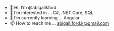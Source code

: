 - 👋 Hi, I’m @abigailkford
- 👀 I’m interested in ... C#, .NET Core, SQL
- 🌱 I’m currently learning ... Angular
- 📫 How to reach me ... abigail.ford.k@gmail.com

<!---
abigailkford/abigailkford is a ✨ special ✨ repository because its `README.md` (this file) appears on your GitHub profile.
You can click the Preview link to take a look at your changes.
--->
